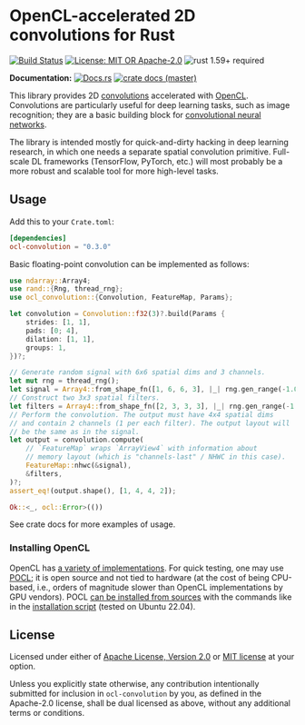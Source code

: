 # OpenCL-accelerated 2D convolutions for Rust

[![Build Status](https://github.com/slowli/ocl-convolution/workflows/CI/badge.svg?branch=master)](https://github.com/slowli/ocl-convolution/actions) 
[![License: MIT OR Apache-2.0](https://img.shields.io/badge/License-MIT%2FApache--2.0-blue)](https://github.com/slowli/ocl-convolution#license)
![rust 1.59+ required](https://img.shields.io/badge/rust-1.59+-blue.svg?label=Required%20Rust) 

**Documentation:** [![Docs.rs](https://docs.rs/ocl-convolution/badge.svg)](https://docs.rs/ocl-convolution/)
[![crate docs (master)](https://img.shields.io/badge/master-yellow.svg?label=docs)](https://slowli.github.io/ocl-convolution/ocl_convolution/) 

This library provides 2D [convolutions] accelerated with [OpenCL]. Convolutions
are particularly useful for deep learning tasks, such as image recognition;
they are a basic building block for [convolutional neural networks][cnn].

The library is intended mostly for quick-and-dirty hacking in deep learning research,
in which one needs a separate spatial convolution primitive. Full-scale
DL frameworks (TensorFlow, PyTorch, etc.) will most probably be a more robust and scalable
tool for more high-level tasks.

## Usage

Add this to your `Crate.toml`:

```toml
[dependencies]
ocl-convolution = "0.3.0"
``` 

Basic floating-point convolution can be implemented as follows:

```rust
use ndarray::Array4;
use rand::{Rng, thread_rng};
use ocl_convolution::{Convolution, FeatureMap, Params};

let convolution = Convolution::f32(3)?.build(Params {
    strides: [1, 1],
    pads: [0; 4],
    dilation: [1, 1],
    groups: 1,
})?;

// Generate random signal with 6x6 spatial dims and 3 channels.
let mut rng = thread_rng();
let signal = Array4::from_shape_fn([1, 6, 6, 3], |_| rng.gen_range(-1.0..=1.0));
// Construct two 3x3 spatial filters.
let filters = Array4::from_shape_fn([2, 3, 3, 3], |_| rng.gen_range(-1.0..=1.0));
// Perform the convolution. The output must have 4x4 spatial dims
// and contain 2 channels (1 per each filter). The output layout will
// be the same as in the signal.
let output = convolution.compute(
    // `FeatureMap` wraps `ArrayView4` with information about
    // memory layout (which is "channels-last" / NHWC in this case).
    FeatureMap::nhwc(&signal),
    &filters,
)?;
assert_eq!(output.shape(), [1, 4, 4, 2]);

Ok::<_, ocl::Error>(())
```

See crate docs for more examples of usage.

### Installing OpenCL

OpenCL has [a variety of implementations](https://www.khronos.org/opencl/resources).
For quick testing, one may use [POCL](https://github.com/pocl/pocl); it is open source
and not tied to hardware (at the cost of being CPU-based, i.e., orders of magnitude
slower than OpenCL implementations by GPU vendors).
POCL [can be installed from sources](http://portablecl.org/docs/html/install.html)
with the commands like in the [installation script](install-pocl.sh)
(tested on Ubuntu 22.04).

## License

Licensed under either of [Apache License, Version 2.0](LICENSE-APACHE)
or [MIT license](LICENSE-MIT) at your option.

Unless you explicitly state otherwise, any contribution intentionally submitted
for inclusion in `ocl-convolution` by you, as defined in the Apache-2.0 license,
shall be dual licensed as above, without any additional terms or conditions.

[convolutions]: https://en.wikipedia.org/wiki/Convolution
[opencl]: https://www.khronos.org/opencl/
[cnn]: https://en.wikipedia.org/wiki/Convolutional_neural_network

